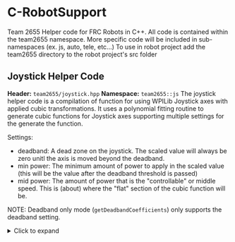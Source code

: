 # C-RobotSupport
Team 2655 Helper code for FRC Robots in C++.
All code is contained within the team2655 namespace.
More specific code will be included in sub-namespaces (ex. js, auto, tele, etc...)
To use in robot project add the team2655 directory to the robot project's src folder


## Joystick Helper Code
**Header:** `team2655/joystick.hpp`
**Namespace:** `team2655::js`
The joystick helper code is a compilation of function for using WPILib Joystick axes with applied cubic transformations. It uses a polynomial fitting routine to generate cubic functions for Joystick axes supporting multiple settings for the generate the function.

Settings:
- deadband: A dead zone on the joystick. The scaled value will always be zero unitl the axis is moved beyond the deadband.
- min power: The minimum amount of power to apply in the scaled value (this will be the value after the deadband threshold is passed)
- mid power: The amount of power that is the "controllable" or middle speed. This is (about) where the "flat" section of the cubic function will be.

NOTE: Deadband only mode (`getDeadbandCoefficients`) only supports the deadband setting.

<details><summary>Click to expand</summary>
<p>

![Cubic Demo](cubic-demp.png)

Example Code:

```c++
#include <team2655/joystick.hpp>
using namespace 2655;
```

```c++
// Define the settings
double deadband = 0.1, minPower = 0.2, midPower = 0.6;

// Get the coefficients
js::coefficients coefficients = js::getCubicCoefficients(deadband, minPower, midPower);
js::coefficients deadbandonly = js::getDeadbandCoefficients(deadband);
	
// Different ways of getting the value
double cubicValue = js::getScaledValue(coefficients, axisValue);
double deadbandOnlyWithCubicCoefficients = js::getScaledValue(coefficients, axisValue, true);
double deadbandOnlyValue = js::getScaledValue(deadbandonly, axisValue);
```

</p>
</details>